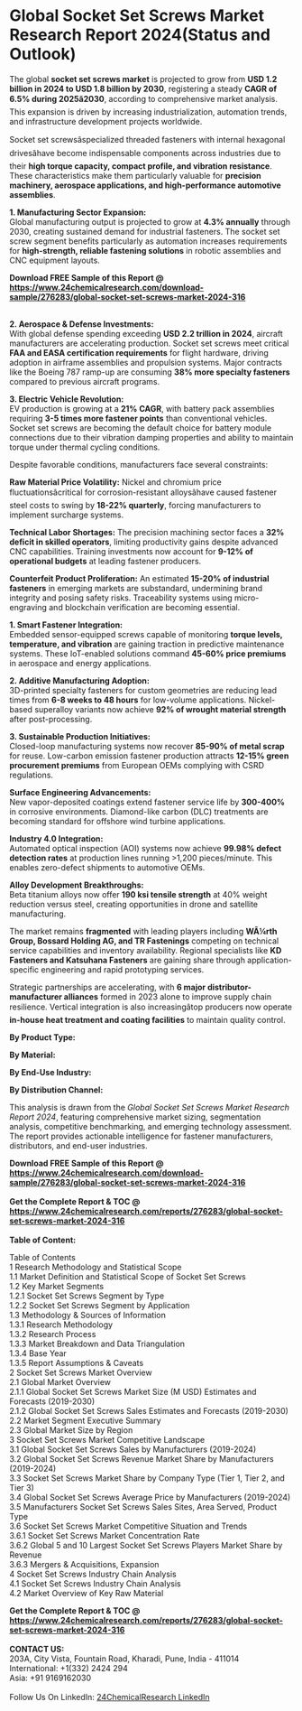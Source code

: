 <h1>Global Socket Set Screws Market Research Report 2024(Status and Outlook)</h1><p>The global <strong>socket set screws market</strong> is projected to grow from <strong>USD 1.2 billion in 2024 to USD 1.8 billion by 2030</strong>, registering a steady <strong>CAGR of 6.5% during 2025â2030</strong>, according to comprehensive market analysis. This expansion is driven by increasing industrialization, automation trends, and infrastructure development projects worldwide.</p><p>Socket set screwsâspecialized threaded fasteners with internal hexagonal drivesâhave become indispensable components across industries due to their <strong>high torque capacity, compact profile, and vibration resistance</strong>. These characteristics make them particularly valuable for <strong>precision machinery, aerospace applications, and high-performance automotive assemblies</strong>.</p><p><strong>1. Manufacturing Sector Expansion:</strong><br>
Global manufacturing output is projected to grow at <strong>4.3% annually</strong> through 2030, creating sustained demand for industrial fasteners. The socket set screw segment benefits particularly as automation increases requirements for <strong>high-strength, reliable fastening solutions</strong> in robotic assemblies and CNC equipment layouts.</p><div><b>Download FREE Sample of this Report @ 
            <a href="https://www.24chemicalresearch.com/download-sample/276283/global-socket-set-screws-market-2024-316">
            https://www.24chemicalresearch.com/download-sample/276283/global-socket-set-screws-market-2024-316</a></b></div><br><p><strong>2. Aerospace &amp; Defense Investments:</strong><br>
With global defense spending exceeding <strong>USD 2.2 trillion in 2024</strong>, aircraft manufacturers are accelerating production. Socket set screws meet critical <strong>FAA and EASA certification requirements</strong> for flight hardware, driving adoption in airframe assemblies and propulsion systems. Major contracts like the Boeing 787 ramp-up are consuming <strong>38% more specialty fasteners</strong> compared to previous aircraft programs.</p><p><strong>3. Electric Vehicle Revolution:</strong><br>
EV production is growing at a <strong>21% CAGR</strong>, with battery pack assemblies requiring <strong>3-5 times more fastener points</strong> than conventional vehicles. Socket set screws are becoming the default choice for battery module connections due to their vibration damping properties and ability to maintain torque under thermal cycling conditions.</p><p>Despite favorable conditions, manufacturers face several constraints:</p><p><strong>Raw Material Price Volatility:</strong> Nickel and chromium price fluctuationsâcritical for corrosion-resistant alloysâhave caused fastener steel costs to swing by <strong>18-22% quarterly</strong>, forcing manufacturers to implement surcharge systems.</p><p><strong>Technical Labor Shortages:</strong> The precision machining sector faces a <strong>32% deficit in skilled operators</strong>, limiting productivity gains despite advanced CNC capabilities. Training investments now account for <strong>9-12% of operational budgets</strong> at leading fastener producers.</p><p><strong>Counterfeit Product Proliferation:</strong> An estimated <strong>15-20% of industrial fasteners</strong> in emerging markets are substandard, undermining brand integrity and posing safety risks. Traceability systems using micro-engraving and blockchain verification are becoming essential.</p><p><strong>1. Smart Fastener Integration:</strong><br>
Embedded sensor-equipped screws capable of monitoring <strong>torque levels, temperature, and vibration</strong> are gaining traction in predictive maintenance systems. These IoT-enabled solutions command <strong>45-60% price premiums</strong> in aerospace and energy applications.</p><p><strong>2. Additive Manufacturing Adoption:</strong><br>
3D-printed specialty fasteners for custom geometries are reducing lead times from <strong>6-8 weeks to 48 hours</strong> for low-volume applications. Nickel-based superalloy variants now achieve <strong>92% of wrought material strength</strong> after post-processing.</p><p><strong>3. Sustainable Production Initiatives:</strong><br>
Closed-loop manufacturing systems now recover <strong>85-90% of metal scrap</strong> for reuse. Low-carbon emission fastener production attracts <strong>12-15% green procurement premiums</strong> from European OEMs complying with CSRD regulations.</p><p><strong>Surface Engineering Advancements:</strong><br>
	New vapor-deposited coatings extend fastener service life by <strong>300-400%</strong> in corrosive environments. Diamond-like carbon (DLC) treatments are becoming standard for offshore wind turbine applications.</p><p><strong>Industry 4.0 Integration:</strong><br>
	Automated optical inspection (AOI) systems now achieve <strong>99.98% defect detection rates</strong> at production lines running &gt;1,200 pieces/minute. This enables zero-defect shipments to automotive OEMs.</p><p><strong>Alloy Development Breakthroughs:</strong><br>
	Beta titanium alloys now offer <strong>190 ksi tensile strength</strong> at 40% weight reduction versus steel, creating opportunities in drone and satellite manufacturing.</p><p>The market remains <strong>fragmented</strong> with leading players including <strong>WÃ¼rth Group, Bossard Holding AG, and TR Fastenings</strong> competing on technical service capabilities and inventory availability. Regional specialists like <strong>KD Fasteners and Katsuhana Fasteners</strong> are gaining share through application-specific engineering and rapid prototyping services.</p><p>Strategic partnerships are accelerating, with <strong>6 major distributor-manufacturer alliances</strong> formed in 2023 alone to improve supply chain resilience. Vertical integration is also increasingâtop producers now operate <strong>in-house heat treatment and coating facilities</strong> to maintain quality control.</p><p><strong>By Product Type:</strong></p><p><strong>By Material:</strong></p><p><strong>By End-Use Industry:</strong></p><p><strong>By Distribution Channel:</strong></p><p>This analysis is drawn from the <em>Global Socket Set Screws Market Research Report 2024</em>, featuring comprehensive market sizing, segmentation analysis, competitive benchmarking, and emerging technology assessment. The report provides actionable intelligence for fastener manufacturers, distributors, and end-user industries.</p><div><b>Download FREE Sample of this Report @ 
            <a href="https://www.24chemicalresearch.com/download-sample/276283/global-socket-set-screws-market-2024-316">
            https://www.24chemicalresearch.com/download-sample/276283/global-socket-set-screws-market-2024-316</a></b></div><br><div><b>Get the Complete Report & TOC @ 
            <a href="https://www.24chemicalresearch.com/reports/276283/global-socket-set-screws-market-2024-316">
            https://www.24chemicalresearch.com/reports/276283/global-socket-set-screws-market-2024-316</a></b></div><br>
            <b>Table of Content:</b><p>Table of Contents<br />
1 Research Methodology and Statistical Scope<br />
1.1 Market Definition and Statistical Scope of Socket Set Screws<br />
1.2 Key Market Segments<br />
1.2.1 Socket Set Screws Segment by Type<br />
1.2.2 Socket Set Screws Segment by Application<br />
1.3 Methodology & Sources of Information<br />
1.3.1 Research Methodology<br />
1.3.2 Research Process<br />
1.3.3 Market Breakdown and Data Triangulation<br />
1.3.4 Base Year<br />
1.3.5 Report Assumptions & Caveats<br />
2 Socket Set Screws Market Overview<br />
2.1 Global Market Overview<br />
2.1.1 Global Socket Set Screws Market Size (M USD) Estimates and Forecasts (2019-2030)<br />
2.1.2 Global Socket Set Screws Sales Estimates and Forecasts (2019-2030)<br />
2.2 Market Segment Executive Summary<br />
2.3 Global Market Size by Region<br />
3 Socket Set Screws Market Competitive Landscape<br />
3.1 Global Socket Set Screws Sales by Manufacturers (2019-2024)<br />
3.2 Global Socket Set Screws Revenue Market Share by Manufacturers (2019-2024)<br />
3.3 Socket Set Screws Market Share by Company Type (Tier 1, Tier 2, and Tier 3)<br />
3.4 Global Socket Set Screws Average Price by Manufacturers (2019-2024)<br />
3.5 Manufacturers Socket Set Screws Sales Sites, Area Served, Product Type<br />
3.6 Socket Set Screws Market Competitive Situation and Trends<br />
3.6.1 Socket Set Screws Market Concentration Rate<br />
3.6.2 Global 5 and 10 Largest Socket Set Screws Players Market Share by Revenue<br />
3.6.3 Mergers & Acquisitions, Expansion<br />
4 Socket Set Screws Industry Chain Analysis<br />
4.1 Socket Set Screws Industry Chain Analysis<br />
4.2 Market Overview of Key Raw Material</p><div><b>Get the Complete Report & TOC @ 
            <a href="https://www.24chemicalresearch.com/reports/276283/global-socket-set-screws-market-2024-316">
            https://www.24chemicalresearch.com/reports/276283/global-socket-set-screws-market-2024-316</a></b></div><br><b>CONTACT US:</b><br>
            203A, City Vista, Fountain Road, Kharadi, Pune, India - 411014<br>
            International: +1(332) 2424 294<br>
            Asia: +91 9169162030 <br><br>
            Follow Us On LinkedIn: <a href="https://www.linkedin.com/company/24chemicalresearch/">24ChemicalResearch LinkedIn</a>